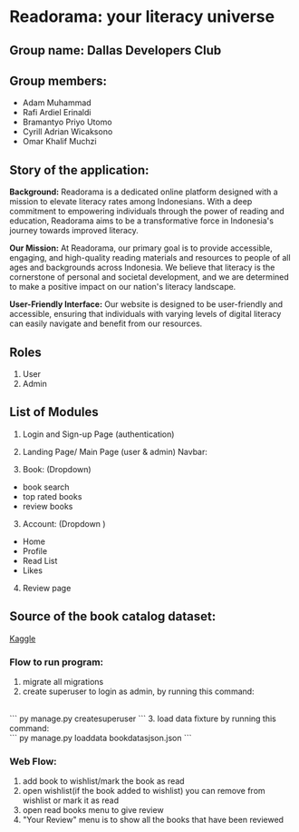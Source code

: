 # Readorama: your literacy universe
## Group name: Dallas Developers Club
## Group members:
- Adam Muhammad
- Rafi Ardiel Erinaldi
- Bramantyo Priyo Utomo
- Cyrill Adrian Wicaksono
- Omar Khalif Muchzi

## Story of the application:
**Background:**
Readorama is a dedicated online platform designed with a mission to elevate literacy rates among Indonesians. With a deep commitment to empowering individuals through the power of reading and education, Readorama aims to be a transformative force in Indonesia's journey towards improved literacy.

**Our Mission:**
At Readorama, our primary goal is to provide accessible, engaging, and high-quality reading materials and resources to people of all ages and backgrounds across Indonesia. We believe that literacy is the cornerstone of personal and societal development, and we are determined to make a positive impact on our nation's literacy landscape.

**User-Friendly Interface:**
Our website is designed to be user-friendly and accessible, ensuring that individuals with varying levels of digital literacy can easily navigate and benefit from our resources.


## Roles
1. User 
2. Admin

## List of Modules 
1. Login and Sign-up Page (authentication)


1. Landing Page/ Main Page (user & admin)
Navbar: 
2. Book: (Dropdown)
- book search
- top rated books
- review books 

3. Account: (Dropdown )
- Home 
- Profile 
- Read List
- Likes

4. Review page


## Source of the book catalog dataset:
[Kaggle](https://www.kaggle.com/datasets/sootersaalu/amazon-top-50-bestselling-books-2009-2019)


### Flow to run program:
1. migrate all migrations
2. create superuser to login as admin, by running this command:
<br>
```
py manage.py createsuperuser
```
3. load data fixture by running this command:
<br>
```
py manage.py loaddata bookdatasjson.json
```

### Web Flow:
1. add book to wishlist/mark the book as read
2. open wishlist(if the book added to wishlist) you can remove from wishlist or mark it as read
3. open read books menu to give review
4. "Your Review" menu is to show all the books that have been reviewed